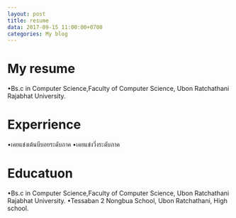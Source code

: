 ```yaml
---
layout: post
title: resume
data: 2017-09-15 11:00:00+0700
categories: My blog
---
```


# My resume

•Bs.c in Computer Science,Faculty of Computer Science, Ubon Ratchathani Rajabhat University.

# Experrience

•เคยแข่งเต้นบีบอยระดับภาค
•เคยแข่งวิ่งระดับภาค

# Educatuon

•Bs.c in Computer Science,Faculty of Computer Science, Ubon Ratchathani Rajabhat University.
•Tessaban 2 Nongbua School, Ubon Ratchathani, High school.
